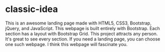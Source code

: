 # classic-idea
This is an awesome landing page made with HTML5, CSS3, Bootstrap, jQuery, and JavaScript. This webpage is built entirely with Bootstrap. Each section has a layout with Bootstrap Grid. This project attracts any person. It's great to see every section.  If you need a landing page, you can choose one such webpage. I think this webpage will fascinate you.
